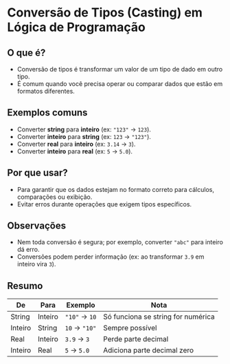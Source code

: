 # Conversão de Tipos (Casting) em Lógica de Programação

## O que é?

- Conversão de tipos é transformar um valor de um tipo de dado em outro tipo.
- É comum quando você precisa operar ou comparar dados que estão em formatos diferentes.

## Exemplos comuns

- Converter **string** para **inteiro** (ex: `"123"` → `123`).
- Converter **inteiro** para **string** (ex: `123` → `"123"`).
- Converter **real** para **inteiro** (ex: `3.14` → `3`).
- Converter **inteiro** para **real** (ex: `5` → `5.0`).

## Por que usar?

- Para garantir que os dados estejam no formato correto para cálculos, comparações ou exibição.
- Evitar erros durante operações que exigem tipos específicos.

## Observações

- Nem toda conversão é segura; por exemplo, converter `"abc"` para inteiro dá erro.
- Conversões podem perder informação (ex: ao transformar `3.9` em inteiro vira `3`).

## Resumo

| De          | Para        | Exemplo                  | Nota                          |
|-------------|-------------|--------------------------|-------------------------------|
| String      | Inteiro     | `"10"` → `10`            | Só funciona se string for numérica |
| Inteiro     | String      | `10` → `"10"`            | Sempre possível                |
| Real        | Inteiro     | `3.9` → `3`              | Perde parte decimal           |
| Inteiro     | Real        | `5` → `5.0`              | Adiciona parte decimal zero   |
